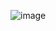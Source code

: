 ![image](https://github.com/jarvisthedev/shamiri/assets/106377265/cdf3e993-2a97-4adc-9f6d-85ffde66ea70)
